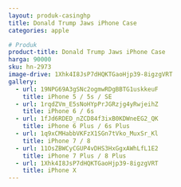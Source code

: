 ```yaml
---
layout: produk-casinghp
title: Donald Trump Jaws iPhone Case
categories: apple

# Produk
product-title: Donald Trump Jaws iPhone Case
harga: 90000
sku: hn-2973
image-drive: 1Xhk4I8JsP7dHQKTGaoHjp39-8igzgVRT
gallery:
  - url: 19NPG69A3gSNc2ogmwRDgBBTG1uskkeuF
    title: iPhone 5 / 5s / SE
  - url: 1rqdZVm_E5sNoHYpPrJGRzjg4yRwjeihZ
    title: iPhone 6 / 6s
  - url: 1fJd6RDED_nZCD84f3ixB0KDWneEG2_QK
    title: iPhone 6 Plus / 6s Plus
  - url: 1q9xCMHabbVKFzX1SGn7tVko_MuxSr_Kl
    title: iPhone 7 / 8
  - url: 11OsZBWCyCGUP4vDHS3HxGgxAWhLfL1E2
    title: iPhone 7 Plus / 8 Plus
  - url: 1Xhk4I8JsP7dHQKTGaoHjp39-8igzgVRT
    title: iPhone X
---
```

